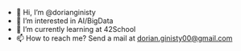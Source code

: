 - 👋 Hi, I’m @dorianginisty
- 👀 I’m interested in AI/BigData
- 🌱 I’m currently learning at 42School
- 📫 How to reach me? Send a mail at dorian.ginisty00@gmail.com

<!---
dorianginisty/dorianginisty is a ✨ special ✨ repository because its `README.md` (this file) appears on your GitHub profile.
You can click the Preview link to take a look at your changes.
--->
